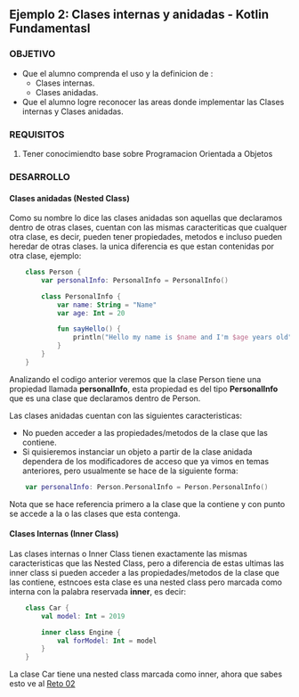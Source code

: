 ## Ejemplo 2: Clases internas y anidadas - Kotlin Fundamentasl

### OBJETIVO

- Que el alumno comprenda el uso y la definicion de :
    - Clases internas.
    - Clases anidadas. 
- Que el alumno logre reconocer las areas donde implementar las Clases internas y Clases anidadas.

### REQUISITOS

1. Tener conocimiendto base sobre Programacion Orientada a Objetos

### DESARROLLO

#### Clases anidadas (Nested Class)

Como su nombre lo dice las clases anidadas son aquellas que declaramos dentro de otras clases, cuentan con las mismas caracteriticas que cualquer otra clase, es decir, pueden tener propiedades, metodos e incluso pueden heredar de otras clases. la unica diferencia es que estan contenidas por otra clase, ejemplo:
```kotlin
	class Person {
		var personalInfo: PersonalInfo = PersonalInfo()

		class PersonalInfo {
			var name: String = "Name"
			var age: Int = 20

			fun sayHello() {
				println("Hello my name is $name and I'm $age years old")
			}
		}
	}
```
Analizando el codigo anterior veremos que la clase Person tiene una propiedad llamada **personalInfo**, esta propiedad es del tipo **PersonalInfo** que es una clase que declaramos dentro de Person.

Las clases anidadas cuentan con las siguientes caracteristicas:
- No pueden acceder a las propiedades/metodos de la clase que las contiene.
- Si quisieremos instanciar un objeto a partir de la clase anidada dependera de los modificadores de acceso que ya vimos en temas anteriores, pero usualmente se hace de la siguiente forma:
``` kotlin
	var personalInfo: Person.PersonalInfo = Person.PersonalInfo()
```

Nota que se hace referencia primero a la clase que la contiene y con punto se accede a la o las clases que esta contenga.

#### Clases Internas (Inner Class)

Las clases internas o Inner Class tienen exactamente las mismas caracteristicas que las Nested Class, pero a diferencia de estas ultimas las inner class si pueden acceder a las propiedades/metodos de la clase que las contiene, estncoes esta clase es una nested class pero marcada como interna con la palabra reservada **inner**, es decir:
```kotlin
	class Car {
		val model: Int = 2019

		inner class Engine {
			val forModel: Int = model
		}
	}
```
La clase Car tiene una nested class marcada como inner, ahora que sabes esto ve al [Reto 02](/../../tree/master/Sesion-04/Reto-02/)
